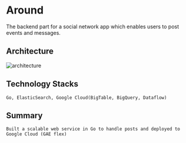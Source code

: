 # Around
The backend part for a social network app which enables users to post events and messages.


## Architecture
![architecture](https://github.com/kangming1412/Around/blob/master/architectureforgoproject.png)
    

## Technology Stacks
    Go, ElasticSearch, Google Cloud(BigTable, BigQuery, Dataflow)

## Summary
    Built a scalable web service in Go to handle posts and deployed to Google Cloud (GAE flex)

